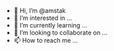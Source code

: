 - 👋 Hi, I’m @amstak
- 👀 I’m interested in ...
- 🌱 I’m currently learning ...
- 💞️ I’m looking to collaborate on ...
- 📫 How to reach me ...

<!---
amstak/amstak is a ✨ special ✨ repository because its `README.md` (this file) appears on your GitHub profile.
You can click the Preview link to take a look at your changes.
--->
